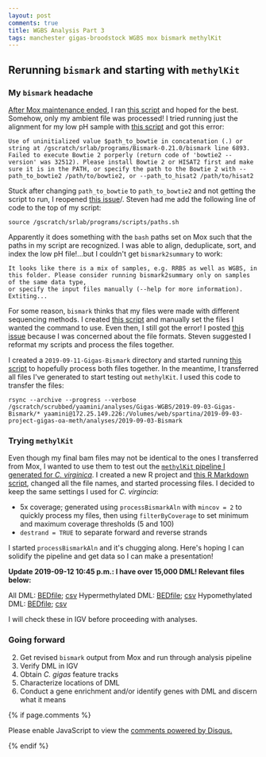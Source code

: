 ```yaml
---
layout: post
comments: true
title: WGBS Analysis Part 3
tags: manchester gigas-broodstock WGBS mox bismark methylKit
---
```


## Rerunning `bismark` and starting with `methylKit`

### My `bismark` headache

[After Mox maintenance ended](https://yaaminiv.github.io/WGBS-Analysis-Part2/), I ran [this script](https://github.com/RobertsLab/project-gigas-oa-meth/blob/master/scripts/2019-09-03-Bismark.sh) and hoped for the best. Somehow, only my ambient file was processed! I tried running just the alignment for my low pH sample with [this script](https://github.com/RobertsLab/project-gigas-oa-meth/blob/master/scripts/2019-09-11-Bismark-YRVL-Align.sh) and got this error:

```
Use of uninitialized value $path_to_bowtie in concatenation (.) or string at /gscratch/srlab/programs/Bismark-0.21.0/bismark line 6893.
Failed to execute Bowtie 2 porperly (return code of 'bowtie2 --version' was 32512). Please install Bowtie 2 or HISAT2 first and make sure it is in the PATH, or specify the path to the Bowtie 2 with --path_to_bowtie2 /path/to/bowtie2, or --path_to_hisat2 /path/to/hisat2
```

Stuck after changing `path_to_bowtie` to `path_to_bowtie2` and not getting the script to run, I reopened [this issue](https://github.com/RobertsLab/resources/issues/742)/. Steven had me add the following line of code to the top of my script:

```
source /gscratch/srlab/programs/scripts/paths.sh
```

Apparently it does something with the `bash` paths set on Mox such that the paths in my script are recognized. I was able to align, deduplicate, sort, and index the low pH file!...but I couldn't get `bismark2summary` to work:

```
It looks like there is a mix of samples, e.g. RRBS as well as WGBS, in this folder. Please consider running bismark2summary only on samples of the same data type,
or specify the input files manually (--help for more information). Extiting...
```

For some reason, `bismark` thinks that my files were made with different sequencing methods. I created [this script](https://github.com/RobertsLab/project-gigas-oa-meth/blob/master/scripts/2019-09-12-Bismark-bismark2summary.sh) and manually set the files I wanted the command to use. Even then, I still got the error! I posted [this issue](https://github.com/RobertsLab/resources/issues/744) because I was concerned about the file formats. Steven suggested I reformat my scripts and process the files together.

I created a `2019-09-11-Gigas-Bismark` directory and started running [this script](https://github.com/RobertsLab/project-gigas-oa-meth/blob/master/scripts/2019-09-12-Bismark.sh) to hopefully process both files together. In the meantime, I transferred all files I've generated to start testing out `methylKit`. I used this code to transfer the files:

```
rsync --archive --progress --verbose /gscratch/scrubbed/yaamini/analyses/Gigas-WGBS/2019-09-03-Gigas-Bismark/* yaamini@172.25.149.226:/Volumes/web/spartina/2019-09-03-project-gigas-oa-meth/analyses/2019-09-03-Bismark
```

### Trying `methylKit`

Even though my final bam files may not be identical to the ones I transferred from Mox, I wanted to use them to test out the [`methylKit` pipeline I generated for *C. virginica*](https://github.com/fish546-2018/yaamini-virginica/blob/master/analyses/2018-10-25-MethylKit/2018-10-25-MethylKit.Rmd). I created a new R project and [this R Markdown script](), changed all the file names, and started processing files. I decided to keep the same settings I used for *C. virgincia*: 

- 5x coverage; generated using `processBismarkAln` with `mincov = 2` to quickly process my files, then using `filterByCoverage` to set minimum and maximum coverage thresholds (5 and 100)
- `destrand = TRUE` to separate forward and reverse strands

I started `processBismarkAln` and it's chugging along. Here's hoping I can solidify the pipeline and get data so I can make a presentation!

**Update 2019-09-12 10:45 p.m.: I have over 15,000 DML! Relevant files below:**

All DML: [BEDfile](https://github.com/RobertsLab/project-gigas-oa-meth/blob/master/analyses/2019-09-12-MethylKit/2019-09-12-DML-Destrand-5x-Locations.bed); [csv](https://github.com/RobertsLab/project-gigas-oa-meth/blob/master/analyses/2019-09-12-MethylKit/2019-09-12-Loci-Analysis/2019-09-12-Differentially-Methylated-Loci-Filtered-Destrand-50-Cov5.csv)
Hypermethylated DML: [BEDfile](https://github.com/RobertsLab/project-gigas-oa-meth/blob/master/analyses/2019-09-12-MethylKit/2019-09-12-DML-Destrand-5x-Locations-Hypermethylated.bed); [csv](https://github.com/RobertsLab/project-gigas-oa-meth/blob/master/analyses/2019-09-12-MethylKit/2019-09-12-Loci-Analysis/2019-09-12-Differentially-Methylated-Loci-Filtered-Destrand-50-Cov5-Hypermethylated.csv)
Hypomethylated DML: [BEDfile](https://github.com/RobertsLab/project-gigas-oa-meth/blob/master/analyses/2019-09-12-MethylKit/2019-09-12-DML-Destrand-5x-Locations-Hypomethylated.bed); [csv](https://github.com/RobertsLab/project-gigas-oa-meth/blob/master/analyses/2019-09-12-MethylKit/2019-09-12-Loci-Analysis/2019-09-12-Differentially-Methylated-Loci-Filtered-Destrand-50-Cov5-Hypomethylated.csv)

I will check these in IGV before proceeding with analyses.

### Going forward

2. Get revised `bismark` output from Mox and run through analysis pipeline
3. Verify DML in IGV
3. Obtain *C. gigas* feature tracks
4. Characterize locations of DML
5. Conduct a gene enrichment and/or identify genes with DML and discern what it means

{% if page.comments %}

<div id="disqus_thread"></div>
<script>

/**
*  RECOMMENDED CONFIGURATION VARIABLES: EDIT AND UNCOMMENT THE SECTION BELOW TO INSERT DYNAMIC VALUES FROM YOUR PLATFORM OR CMS.
*  LEARN WHY DEFINING THESE VARIABLES IS IMPORTANT: https://disqus.com/admin/universalcode/#configuration-variables*/
/*
var disqus_config = function () {
this.page.url = PAGE_URL;  // Replace PAGE_URL with your page's canonical URL variable
this.page.identifier = PAGE_IDENTIFIER; // Replace PAGE_IDENTIFIER with your page's unique identifier variable
};
*/
(function() { // DON'T EDIT BELOW THIS LINE
var d = document, s = d.createElement('script');
s.src = 'https://the-responsible-grad-student.disqus.com/embed.js';
s.setAttribute('data-timestamp', +new Date());
(d.head || d.body).appendChild(s);
})();
</script>
<noscript>Please enable JavaScript to view the <a href="https://disqus.com/?ref_noscript">comments powered by Disqus.</a></noscript>

{% endif %}

<script id="dsq-count-scr" src="//the-responsible-grad-student.disqus.com/count.js" async></script>
